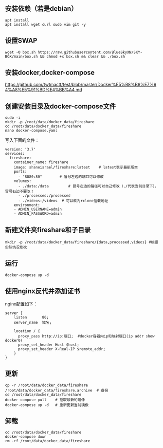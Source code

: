 ## 安装依赖（若是debian）  
```
apt install  
apt install wget curl sudo vim git -y
```  

## 设置SWAP  
```
wget -O box.sh https://raw.githubusercontent.com/BlueSkyXN/SKY-BOX/main/box.sh && chmod +x box.sh && clear && ./box.sh
```

## 安装docker,docker-compose  
https://github.com/twtmactt/test/blob/master/Docker%E5%B8%B8%E7%94%A8%E5%91%BD%E4%BB%A4.md  

## 创建安装目录及docker-compose文件  
```
sudo -i
mkdir -p /root/data/docker_data/fireshare
cd /root/data/docker_data/fireshare
nano docker-compose.yaml  
```  

写入下面的文件：  
```
version: '3.7'
services:
  fireshare:
    container_name: fireshare
    image: shaneisrael/fireshare:latest    # latest表示最新版本
    ports:
      - "8080:80"        # 冒号左边的端口可以修改
    volumes:
      - ./data:/data         # 冒号左边的路径可以自己修改（./代表当前目录下），冒号右边不要改！
      - ./processed:/processed 
      - ./videos:/videos  # 可以改为rclone挂载地址
    environment:
    - ADMIN_USERNAME=admin    
    - ADMIN_PASSWORD=admin    
```

## 新建文件夹fireshare和子目录  
```
mkdir -p /root/data/docker_data/fireshare/{data,processed,videos} #根据实际情况修改  
```

## 运行  
```docker-compose up -d```  

## 使用nginx反代并添加证书  
nginx配置如下：  
```
server {
    listen       80;
    server_name  域名;

    location / {
      proxy_pass http://ip:端口;  #docker容器内ip和映射端口(ip addr show docker0)       
      proxy_set_header Host $host;
      proxy_set_header X-Real-IP $remote_addr;
    }
}
```  
## 更新  
```
cp -r /root/data/docker_data/fireshare /root/data/docker_data/fireshare.archive  # 备份
cd /root/data/docker_data/fireshare  
docker-compose pull    # 拉取最新的镜像
docker-compose up -d   # 重新更新当前镜像
```  

## 卸载  
```
cd /root/data/docker_data/fireshare  
docker-compose down    
rm -rf /root/data/docker_data/fireshare 
```  







